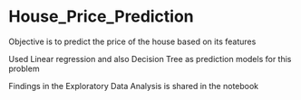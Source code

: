 # House_Price_Prediction

Objective is to predict the price of the house based on its features

Used Linear regression and also Decision Tree as prediction models for this problem

Findings in the Exploratory Data Analysis is shared in the notebook
